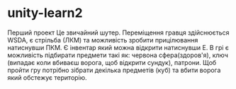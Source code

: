 # unity-learn2
Перший проект
Це звичайний шутер. Переміщення гравця здійснюється WSDA, є стрільба (ЛКМ) та можливість зробити прицілювання натиснувши ПКМ. Є інвентар який можна відкрити натиснувши Е. 
В грі є можливість підбирати предмети такі як: червона сфера(здоров'я), ключ (випадає коли вбиваєш ворога, щоб відкрити сундук), патрони.
Щоб пройти гру потрібно зібрати декілька предметів (куб) та вбити ворога який обстежує територію.
